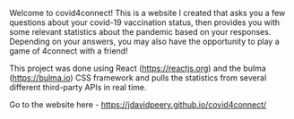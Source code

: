 Welcome to covid4connect! This is a website I created that asks you a few questions about your covid-19 vaccination status, then provides you with some relevant statistics about the pandemic based on your responses. Depending on your answers, you may also have the opportunity to play a game of 4connect with a friend!

This project was done using React (https://reactjs.org) and the bulma (https://bulma.io) CSS framework and pulls the statistics from several different third-party APIs in real time.

Go to the website here - https://jdavidpeery.github.io/covid4connect/
